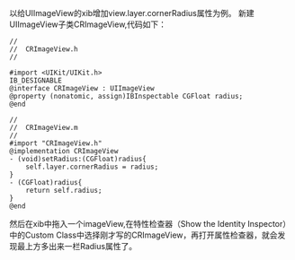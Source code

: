 以给UIImageView的xib增加view.layer.cornerRadius属性为例。
新建UIImageView子类CRImageView,代码如下：

```
//
//  CRImageView.h
//

#import <UIKit/UIKit.h>
IB_DESIGNABLE
@interface CRImageView : UIImageView
@property (nonatomic, assign)IBInspectable CGFloat radius;
@end

```

```
//
//  CRImageView.m
//
#import "CRImageView.h"
@implementation CRImageView
- (void)setRadius:(CGFloat)radius{
    self.layer.cornerRadius = radius;
}
- (CGFloat)radius{
    return self.radius;
}
@end
```

然后在xib中拖入一个imageView,在特性检查器（Show the Identity Inspector）中的Custom Class中选择刚才写的CRImageView，再打开属性检查器，就会发现最上方多出来一栏Radius属性了。
